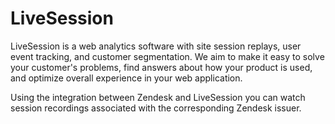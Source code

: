 # LiveSession

LiveSession is a web analytics software with site session replays, user event tracking, and customer segmentation. We aim to make it easy to solve your customer's problems, find answers about how your product is used, and optimize overall experience in your web application.

Using the integration between Zendesk and LiveSession you can watch session recordings associated with the corresponding Zendesk issuer.